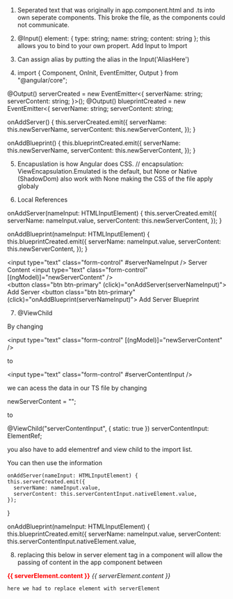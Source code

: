 1. Seperated text that was originally in app.component.html and .ts into own seperate components. This broke the file, as the components could not communicate.

2. @Input() element: { type: string; name: string; content: string }; this allows you to bind to your own propert. Add Input to Import

3. Can assign alias by putting the alias in the Input('AliasHere')

4. import { Component, OnInit, EventEmitter, Output } from "@angular/core";

@Output() serverCreated = new EventEmitter<{
serverName: string;
serverContent: string;
}>();
@Output() blueprintCreated = new EventEmitter<{
serverName: string;
serverContent: string;

onAddServer() {
this.serverCreated.emit({
serverName: this.newServerName,
serverContent: this.newServerContent,
});
}

onAddBlueprint() {
this.blueprintCreated.emit({
serverName: this.newServerName,
serverContent: this.newServerContent,
});
}

5. Encapuslation is how Angular does CSS.
   // encapsulation: ViewEncapsulation.Emulated is the default, but None or Native (ShadowDom) also work
   with None making the CSS of the file apply globaly

6. Local References

onAddServer(nameInput: HTMLInputElement) {
this.serverCreated.emit({
serverName: nameInput.value,
serverContent: this.newServerContent,
});
}

onAddBlueprint(nameInput: HTMLInputElement) {
this.blueprintCreated.emit({
serverName: nameInput.value,
serverContent: this.newServerContent,
});
}

<input type="text" class="form-control" #serverNameInput />
<label>Server Content</label>
<input type="text" class="form-control" [(ngModel)]="newServerContent" />
<br />
<button class="btn btn-primary" (click)="onAddServer(serverNameInput)">
Add Server
</button>
<button class="btn btn-primary" (click)="onAddBlueprint(serverNameInput)">
Add Server Blueprint
</button>

7. @ViewChild

By changing

<input type="text" class="form-control" [(ngModel)]="newServerContent" />

to

<input type="text" class="form-control" #serverContentInput />

we can acess the data in our TS file by changing

newServerContent = "";

to

@ViewChild("serverContentInput", { static: true })
serverContentInput: ElementRef;

you also have to add elementref and view child to the import list.

You can then use the information

    onAddServer(nameInput: HTMLInputElement) {
    this.serverCreated.emit({
      serverName: nameInput.value,
      serverContent: this.serverContentInput.nativeElement.value,
    });

}

onAddBlueprint(nameInput: HTMLInputElement) {
this.blueprintCreated.emit({
serverName: nameInput.value,
serverContent: this.serverContentInput.nativeElement.value,

8. <ng-content></ng-content>
   replacing this below in server element
   tag in a component will allow the passing of content in the app component between

<p>
        <strong *ngIf="serverElement.type === 'server'" style="color: red">{{
          serverElement.content
        }}</strong>
        <em *ngIf="serverElement.type === 'blueprint'">{{
          serverElement.content
        }}</em>
      </p>
    </app-server

    here we had to replace element with serverElement
